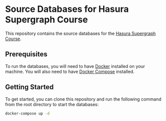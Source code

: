 # Source Databases for Hasura Supergraph Course

This repository contains the source databases for the [Hasura Supergraph Course](#).

## Prerequisites

To run the databases, you will need to have [Docker](https://www.docker.com/) installed on your machine. You will also
need to have [Docker Compose](https://docs.docker.com/compose/) installed.

## Getting Started

To get started, you can clone this repository and run the following command from the root directory to start the
databases:

```bash
docker-compose up -d
```
